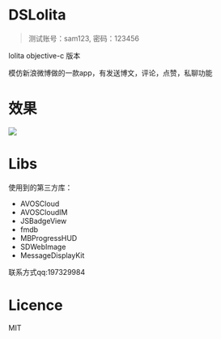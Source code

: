 # DSLolita

> 测试账号：sam123, 密码：123456


lolita objective-c 版本




模仿新浪微博做的一款app，有发送博文，评论，点赞，私聊功能

# 效果
![](https://github.com/sam408130/DSLolita/blob/master/DSLolita/weibo.gif)

# Libs
使用到的第三方库：
  * AVOSCloud
  * AVOSCloudIM
  * JSBadgeView
  * fmdb
  * MBProgressHUD
  * SDWebImage
  * MessageDisplayKit

联系方式qq:197329984

# Licence
MIT
